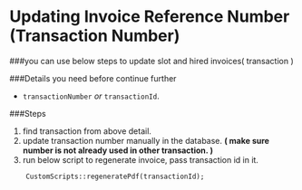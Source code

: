 # Updating Invoice Reference Number (Transaction Number)

###you can use below steps to update slot and hired invoices( transaction )

###Details you need before continue further
- `transactionNumber` *or* `transactionId`. 

###Steps

1. find transaction from above detail.
2. update transaction number manually in the database. **( make sure number is not already used in other transaction. )**
3. run below script to regenerate invoice, pass transaction id in it.
```
    CustomScripts::regeneratePdf(transactionId);
```
